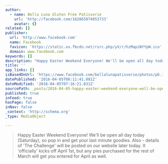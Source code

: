 ```yaml
---
author:
  - name: Bella Luna Gluten Free Patisserie
    url: 'http://facebook.com/162865874053733'
    avatar: {}
related: []
publisher:
  url: 'http://www.facebook.com'
  name: Facebook
  favicon: 'https://static.xx.fbcdn.net/rsrc.php/yV/r/hzMapiNYYpW.ico'
  domain: www.facebook.com
keywords: []
description: "Happy Easter Weekend Everyone! We'll be open all day today (Saturday), so pop in and get your last minute goodies. Also - details of 'The Challenge' will be posted on our website later today. It 'officially' kicks off April 1st, but any pies purchased for the rest of March will get you entered for April as well."
title: ''
app_links: []
isBasedOnUrl: 'https://www.facebook.com/bellalunapatisserie/photos/pb.162865874053733.-2207520000.1459840420./254563348217318/?type=3&size=479%2C480&fbid=254563348217318'
datePublished: '2016-04-05T08:11:41.881Z'
dateModified: '2016-04-05T07:16:21.831Z'
sourcePath: _posts/2016-04-05-happy-easter-weekend-everyone-well-be-open-all-day-today.md
published: true
inFeed: true
hasPage: false
inNav: false
_context: 'http://schema.org'
_type: MediaObject

---
```

> Happy Easter Weekend Everyone! We'll be open all day today (Saturday), so pop in and get your last minute goodies. Also - details of 'The Challenge' will be posted on our website later today. It 'officially' kicks off April 1st, but any pies purchased for the rest of March will get you entered for April as well.